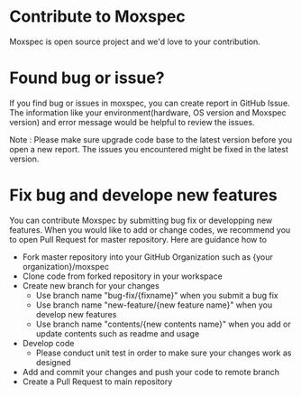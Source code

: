 # Contribute to Moxspec
Moxspec is open source project and we'd love to your contribution.

# Found bug or issue?
If you find bug or issues in moxspec, you can create report in GitHub Issue. 
The information like your environment(hardware, OS version and Moxspec version) and error message would be helpful to review the issues.

Note : Please make sure upgrade code base to the latest version before you open a new report. The issues you encountered might be fixed in the latest version. 

# Fix bug and develope new features
You can contribute Moxspec by submitting bug fix or developping new features. 
When you would like to add or change codes, we recommend you to open Pull Request for master repository.
Here are guidance how to 
- Fork master repository into your GitHub Organization such as {your organization}/moxspec
- Clone code from forked repository in your workspace
- Create new branch for your changes
  - Use branch name "bug-fix/{fixname}" when you submit a bug fix
  - Use branch name "new-feature/{new feature name}" when you develop new features
  - Use branch name "contents/{new contents name}" when you add or update contents such as readme and usage
- Develop code
  - Please conduct unit test in order to make sure your changes work as designed
- Add and commit your changes and push your code to remote branch
- Create a Pull Request to main repository
